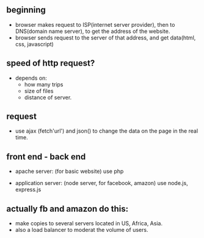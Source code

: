 ## beginning

- browser makes request to ISP(internet server provider), then to DNS(domain name server), to get the address of the website.
- browser sends request to the server of that address, and get data(html, css, javascript)


## speed of http request?
- depends on:
  - how many trips
  - size of files
  - distance of server.
  
## request
- use ajax (fetch'url') and json() to change the data on the page in the real time.
  
## front end - back end

- apache server: (for basic website)
use php

- application server: (node server, for facebook, amazon)
use node.js, express.js


## actually fb and amazon do this:
- make copies to several servers located in US, Africa, Asia.
- also a load balancer to moderat the volume of users.
  

